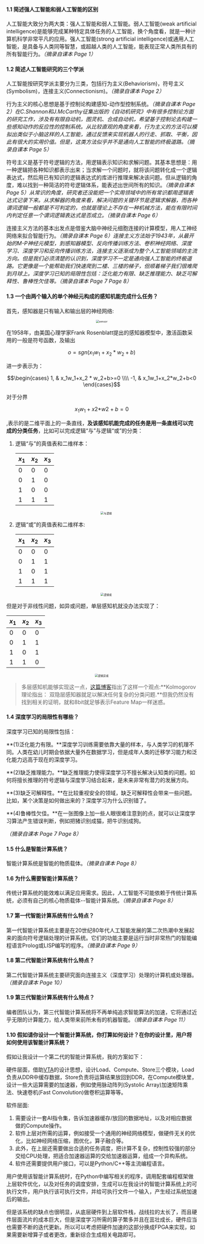 #### 1.1 简述强人工智能和弱人工智能的区别

人工智能大致分为两大类：强人工智能和弱人工智能。弱人工智能(weak artificial intelligence)是能够完成某种特定具体任务的人工智能，换个角度看，就是一种计算机科学非常平凡的应用。强人工智能(strong artificial intelligence)或通用人工智能，是具备与人类同等智慧，或超越人类的人工智能，能表现正常人类所具有的所有智能行为。*（摘录自课本 Page 1）*

#### 1.2 简述人工智能研究的三个学派

人工智能按研究学派主要分为三类，包括行为主义(Behaviorism)，符号主义(Symbolism)，连接主义(Connectionism)。*（摘录自课本 Page 2）*

行为主义的核心思想是基于控制论构建感知-动作型控制系统。*（摘录自课本 Page 2）*在C.Shannon和J.McCarthy征集出版的《自动机研究》中有很多控制论方面的研究工作，涉及有有限自动机，图灵机、合成自动机，希望基于控制论去构建一些感知动作的反应性的控制系统。从比较直观的角度来看，行为主义的方法可以模拟出类似于小脑这样的人工智能，通过反馈来实现机器人的行走、抓取、平衡，因此有很大的实用价值。但是，这类方法似乎并不是通向人工智能的终极道路。*（摘录自课本 Page 5）*

符号主义是基于符号逻辑的方法，用逻辑表示知识和求解问题。其基本思想是：用一种逻辑把各种知识都表示出来；当求解一个问题时，就将该问题转化成一个逻辑表达式，然后用已有知识的逻辑表达式的库进行推理来解决该问题。但从逻辑的角度，难以找到一种简洁的符号逻辑体系，能表述出世间所有的知识。*（摘录自课本 Page 5）*从常识的角度，研究者还没能把一个实用领域中的所有常识都用逻辑表达式记录下来。从求解器的角度来看，解决问题的关键环节是逻辑求解器，而各种谓词逻辑一般都是不可判定的，也就是理论上不存在一种机械方法，能在有限时间内判定任意一个谓词逻辑表达式是否成立。*（摘录自课本 Page 6）*

连接主义方法的基本出发点是借鉴大脑中神经元细胞连接的计算模型，用人工神经网络来拟合智能行为。*（摘录自课本 Page 6）*连接主义方法始于1943年，从最开始的M-P神经元模型，到感知器模型、反向传播训练方法、卷积神经网络、深度学习、深度学习和反向传播训练方法，连接主义逐渐成为整个人工智能领域的主流方向。但是我们必须清楚的认识到，深度学习不一定是通向强人工智能的终极道路。它更像是一个能帮助我们快速爬到二楼、三楼的梯子，但顺着梯子我们很难爬到月球上。深度学习已知的局限性包括：泛化能力有限、缺乏推理能力、缺乏可解释性、鲁棒性欠佳等。*（摘录自课本 Page 7 Page 8）* 

#### 1.3 一个由两个输入的单个神经元构成的感知机能完成什么任务？

首先，感知器是只有输入和输出层的神经网络:

<div style="text-align:center">
  <img alt="sensor" src="http://leiblog.wang/static/image/2020/12/5XViLH.png" style="zoom:50%;" />
</div>

在1958年，由美国心理学家Frank Rosenblatt提出的感知器模型中，激活函数采用的一般是符号函数，及输出

$$o = sgn(x_1w_1+x_2*w_2+b)$$

进一步表示为：

$$\begin{cases} 1, & x_1w_1+x_2 * w_2+b>=0 \\\\ -1, & x_1w_1+x_2*w_2+b<0 \end{cases}$$

对于分界

$$x_1w_1+x2\text{*}w2+b=0$$

,表示的是二维平面上的一条直线，**及该感知机能完成的任务是用一条直线可以完成的分类任务**，比如可以完成逻辑“与”与逻辑“或”的分类：

1. 逻辑“与”的真值表和二维样本：

   | $x_1$ | $x_2$ | $x_3$ |
   | ----- | ----- | ----- |
   | 0     | 0     | 0     |
   | 0     | 1     | 0     |
   | 1     | 0     | 0     |
   | 1     | 1     | 1     |

   <div style="text-align:center">
   	<img src="http://leiblog.wang/static/image/2020/12/tKn5qy.png" alt="与逻辑" style="zoom:50%;" />
   </div>

2. 逻辑“或”的真值表和二维样本:

   | $x_1$ | $x_2$ | $x_3$ |
   | ----- | ----- | ----- |
   | 0     | 0     | 0     |
   | 0     | 1     | 1     |
   | 1     | 0     | 1     |
   | 1     | 1     | 1     |

   <div style="text-align:center">
   	<img src="http://leiblog.wang/static/image/2020/12/3G80EB.png" alt="逻辑或" style="zoom:50%;" />
   </div>

但是对于非线性问题，如异或问题，单层感知机就没办法实现了：

| $x_1$ | $x_2$ | $x_3$ |
| ----- | ----- | ----- |
| 0     | 0     | 0     |
| 0     | 1     | 1     |
| 1     | 0     | 1     |
| 1     | 1     | 0     |

<div style="text-align:center">
	<img src="http://leiblog.wang/static/image/2020/12/FUhIBE.png" alt="逻辑异或" style="zoom:50%;" />
</div>


> 多层感知机能够实现这一点，[这篇博客](https://blog.csdn.net/york1996/article/details/98846398)指出了这样一个观点:**Kolmogorov理论指出： 双隐层感知器就足以解决任何复杂的分类问题.**但我仍然没有找到相关的证明，就和8bit就足够表示Feature Map一样迷惑。

#### 1.4 深度学习的局限性有哪些？

深度学习已知的局限性包括：

**(1)泛化能力有限。**深度学习训练需要依靠大量的样本，与人类学习的机理不同。人类在幼儿时期会依据大量外在数据学习，但是成年人类的迁移学习能力和泛化能力远高于现在的深度学习。

**(2)缺乏推理能力。**缺乏推理能力使得深度学习不擅长解决认知类的问题。如何将擅长推理的符号逻辑与深度学习结合起来，是未来非常有潜力的发展方向。

**(3)缺乏可解释性。**在比较重视安全的领域，缺乏可解释性会带来一些问题。比如，某个决策是如何做出来的？深度学习为什么识别错了。

**(4)鲁棒性欠佳。**在一张图像上加一些人眼很难注意到的点，就可以让深度学习算法产生错误判断，例如把猪识别成猫，把牛识别成狗。

*（摘录自课本 Page 7 Page 8）*

#### 1.5 什么是智能计算系统？

智能计算系统是智能的物质载体。*（摘录自课本  Page 8）*

#### 1.6 为什么需要智能计算系统？

传统计算系统的能效难以满足应用需求。因此，人工智能不可能依赖于传统计算系统，必须有自己的核心物质载体--智能计算系统。*（摘录自课本  Page 8）*

#### 1.7 第一代智能计算系统有什么特点？

第一代智能计算系统主要是在20世纪80年代人工智能发展的第二次热潮中发展起来的面向符号逻辑处理的计算系统。它们的功能主要是运行当时非常热门的智能编程语言Prolog或LISP编写的程序。*（摘录自课本  Page 9）*

#### 1.8 第二代智能计算系统有什么特点？

第二代智能计算系统主要研究面向连接主义（深度学习）处理的计算机或处理器。*（摘录自课本  Page 10）*

#### 1.9 第三代智能计算系统有什么特点？

编者团队认为，第三代智能计算系统将不再单纯追求智能算法的加速，它将通过近乎无限的计算能力，给人类带来前所未有的机器智能。*（摘录自课本  Page 11）*

#### 1.10 假如请你设计一个智能计算系统，你打算如何设计？在你的设计里，用户将如何使用该智能计算系统？

假如让我设计一个第二代的智能计算系统，我的方案如下：

硬件层面，借助[VTA](https://tvm.apache.org/2018/07/12/vta-release-announcement)的设计思想，设计Load、Compute、Store三个模块，Load负责从DDR中缓存数据，Store负责将运算结果放回到DDR，在Compute模块里，设计一些大运算需要的加速器，例如使用脉动阵列(Systolic Array)加速矩阵乘法、快速卷机(Fast Convolution)做卷积运算等等。

软件层面:

1. 需要设计一套AI指令集，告诉加速器缓存/放回的数据地址，以及对相应数据做的Compute操作。
2. 软件上层对所需的运算，例如接受一个通用的神经网络模型，做硬件无关的优化，比如神经网络压缩，图优化，算子融合等。
3. 此外，在上层还需要做出合适的任务调度，把计算不复杂，控制性较强的部分交给CPU处理，把适合加速器运算的交给加速器运算，组成一个异构系统。
4. 软件还需要提供用户接口，可以是Python/C++等主流编程语言。

用户使用该智能计算系统时，在Python中编写相关的程序，调用配套编程框架做上层软件优化，以及对任务的调度安排，生成可以在我设计的智能计算系统上的可执行文件，用户执行该可执行文件，并给可执行文件一个输入，产生经过系统加速后的输出。

但是该系统的缺点也很明显，从底层硬件到上层软件栈，战线拉的太长了，而且硬件层面流片的成本巨大，但是深度学习所需的算子繁多并且在茁壮成长，硬件应当也需要不断的迭代更新。所以可以考虑把硬件加速的这部分换成FPGA来实现，如果需要新增算子或者更改，重新综合生成相关电路即可。

